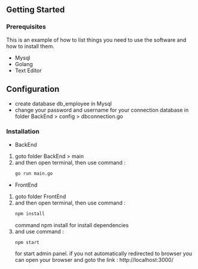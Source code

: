 
<!-- GETTING STARTED -->
## Getting Started

### Prerequisites

This is an example of how to list things you need to use the software and how to install them.
* Mysql
* Golang
* Text Editor

## Configuration
 * create database db_employee in Mysql
 * change your password and username for your connection database in folder BackEnd > config > dbconnection.go
 
### Installation

* BackEnd

1. goto folder BackEnd > main
2. and then open terminal, then use command : 
   ```sh
   go run main.go
   ```

* FrontEnd
1. goto folder FrontEnd 
2. and then open terminal, then use command : 
   ```sh
   npm install
   ```
   command npm install for install dependencies
3. and use command : 
   ```sh
   npm start
   ```
   for start admin panel. if you not automatically redirected to browser you can open your browser and goto the link : http://localhost:3000/
   
